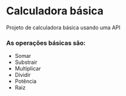# Calculadora básica

Projeto de calculadora básica usando uma API

###  As operações básicas são:
- Somar
- Substrair
- Multiplicar
- Dividir
- Potência
- Raiz
